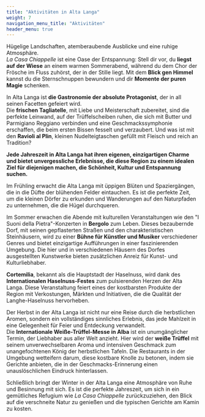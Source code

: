 ```yaml
---
title: "Aktivitäten in Alta Langa"
weight: 7
navigation_menu_title: "Aktivitäten"
header_menu: true
---
```


Hügelige Landschaften, atemberaubende Ausblicke und eine ruhige Atmosphäre.  
*La Casa Chiappelle* ist eine Oase der Entspannung: Stell dir vor, du **liegst auf der Wiese** an einem warmen Sommerabend, während du dem Chor der Frösche im Fluss zuhörst, der in der Stille liegt. Mit dem **Blick gen Himmel** kannst du die Sternschnuppen bewundern und dir **Momente der puren Magie** schenken.

In Alta Langa ist **die Gastronomie der absolute Protagonist**, der in all seinen Facetten gefeiert wird.  
Die **frischen Tagliatelle**, mit Liebe und Meisterschaft zubereitet, sind die perfekte Leinwand, auf der Trüffelscheiben ruhen, die sich mit Butter und Parmigiano Reggiano verbinden und eine Geschmackssymphonie erschaffen, die beim ersten Bissen fesselt und verzaubert. Und was ist mit den **Ravioli al Plin**, kleinen Nudelteigtaschen gefüllt mit Fleisch und reich an Tradition?

**Jede Jahreszeit in Alta Langa hat ihren eigenen, einzigartigen Charme und bietet unvergessliche Erlebnisse, die diese Region zu einem idealen Ziel für diejenigen machen, die Schönheit, Kultur und Entspannung suchen.**

Im Frühling erwacht die Alta Langa mit üppigen Blüten und Spaziergängen, die in die Düfte der blühenden Felder eintauchen. Es ist die perfekte Zeit, um die kleinen Dörfer zu erkunden und Wanderungen auf den Naturpfaden zu unternehmen, die die Hügel durchqueren.

Im Sommer erwachen die Abende mit kulturellen Veranstaltungen wie den "I Suoni della Pietra"-Konzerten in **Bergolo** zum Leben. Dieses bezaubernde Dorf, mit seinen gepflasterten Straßen und den charakteristischen Steinhäusern, wird zu einer **Bühne für Künstler und Musiker** verschiedener Genres und bietet einzigartige Aufführungen in einer faszinierenden Umgebung. Die hier und in verschiedenen Häusern des Dorfes ausgestellten Kunstwerke bieten zusätzlichen Anreiz für Kunst- und Kulturliebhaber.

**Cortemilia**, bekannt als die Hauptstadt der Haselnuss, wird dank des **Internationalen Haselnuss-Festes** zum pulsierenden Herzen der Alta Langa. Diese Veranstaltung feiert eines der kostbarsten Produkte der Region mit Verkostungen, Märkten und Initiativen, die die Qualität der Langhe-Haselnuss hervorheben.

Der Herbst in der Alta Langa ist nicht nur eine Reise durch die herbstlichen Aromen, sondern ein vollständiges sinnliches Erlebnis, das jede Mahlzeit in eine Gelegenheit für Feier und Entdeckung verwandelt.  
Die **Internationale Weiße-Trüffel-Messe in Alba** ist ein unumgänglicher Termin, der Liebhaber aus aller Welt anzieht. Hier wird der **weiße Trüffel** mit seinem unverwechselbaren Aroma und intensiven Geschmack zum unangefochtenen König der herbstlichen Tafeln. Die Restaurants in der Umgebung wetteifern darum, diese kostbare Knolle zu betonen, indem sie Gerichte anbieten, die in der Geschmacks-Erinnerung einen unauslöschlichen Eindruck hinterlassen.

Schließlich bringt der Winter in der Alta Langa eine Atmosphäre von Ruhe und Besinnung mit sich. Es ist die perfekte Jahreszeit, um sich in ein gemütliches Refugium wie *La Casa Chiappelle* zurückzuziehen, den Blick auf die verschneite Natur zu genießen und die typischen Gerichte am Kamin zu kosten.

